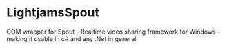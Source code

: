 # LightjamsSpout
COM wrapper for Spout - Realtime video sharing framework for Windows - making it usable in c# and any .Net in general
